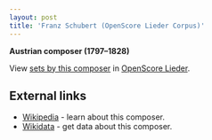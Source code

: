 ```yaml
---
layout: post
title: 'Franz Schubert (OpenScore Lieder Corpus)'
---
```


__Austrian composer (1797–1828)__

View [sets by this composer] in [OpenScore Lieder].

[sets by this composer]: https://musescore.com/openscore-lieder-corpus/sets?order=title&text=Schubert,+Franz
[OpenScore Lieder]: https://musescore.com/openscore-lieder-corpus

## External links

- [Wikipedia] - learn about this composer.
- [Wikidata] - get data about this composer.

[Wikipedia]: https://en.wikipedia.org/wiki/Franz_Schubert
[Wikidata]: https://www.wikidata.org/wiki/Q7312
